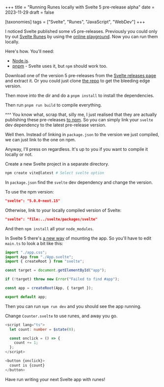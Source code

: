 +++
title = "Running Runes locally with Svelte 5 pre-release alpha"
date = 2023-11-29
draft = false

[taxonomies]
tags = ["Svelte", "Runes", "JavaScript", "WebDev"]
+++

I noticed Svelte published some v5 pre-releases. Previously you could only try out [Svelte Runes](https://svelte.dev/blog/runes) by using the [online playground](https://svelte-5-preview.vercel.app). Now you can run them locally.

Here's how. You'll need:

- [Node.js](https://nodejs.org).
- [pnpm](https://pnpm.io) - Svelte uses it, but `npm` should work too.

Download one of the version 5 pre-releases from the [Svelte releases page](https://github.com/sveltejs/svelte/releases) and extract it. Or you could just clone [the repo](https://github.com/sveltejs/svelte) to get the bleeding edge version.

Then move into the dir and do a `pnpm install` to install the dependencies.

Then run `pnpm run build` to compile everything.

^^^ You know what, scrap that, silly me, I just realised that they are actually publishing these pre-releases [to npm](https://www.npmjs.com/package/svelte?activeTab=versions). So you can simply link your `svelte` dev dependency to the latest pre-release version.

Well then. Instead of linking in `package.json` to the version we just compiled, we can just link to the one on npm.

Anyway, I'll press on regardless. It's up to you if you want to compile it locally or not.

Create a new Svelte project in a separate directory.

```bash
npm create vite@latest # Select svelte option
```
In `package.json` find the `svelte` dev dependency and change the version.

To use the npm version:

```json
"svelte": "5.0.0-next.15"
```

Otherwise, link to your locally compiled version of Svelte:

```json
"svelte": "file:../svelte/packages/svelte"
```

And then `npm install` all your `node_modules`.

In Svelte 5 there's [a new way](https://svelte-5-preview.vercel.app/docs/breaking-changes#components-are-no-longer-classes) of mounting the app. So you'll have to edit `main.ts` to look a bit like this:

```typescript
import "./app.css";
import App from "./App.svelte";
import { createRoot } from "svelte";

const target = document.getElementById("app");

if (!target) throw new Error("Failed to find #app");

const app = createRoot(App, { target });

export default app;
```

Then you can run `npm run dev` and you should see the app running.

Change `Counter.svelte` to use runes, and away you go.

```typescript
<script lang="ts">
  let count: number = $state(0);

  const onclick = () => {
    count += 1;
  };
</script>

<button {onclick}>
  count is {count}
</button>
```

Have run writing your next Svelte app with runes!
